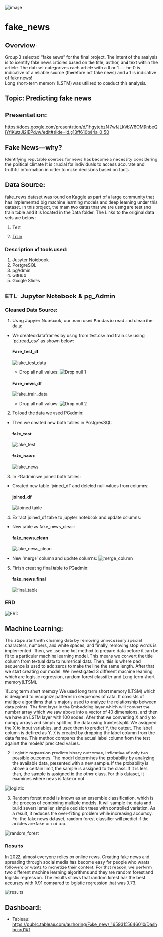 ![image](https://user-images.githubusercontent.com/99698846/178391954-a755f5b3-798b-4f94-adf1-33a98af93948.png)

# fake_news

## Overview:
Group 3 selected “fake news” for the final project. The intent of the analysis is to identify fake news articles based on the title, author, and text within the article. The dataset categorizes each article with a 0 or 1 — the 0 is indicative of a reliable source (therefore not fake news) and a 1 is indicative of fake news!  
Long short-term memory (LSTM) was utilized to conduct this analysis.

## Topic: Predicting fake news

## Presentation:
https://docs.google.com/presentation/d/1HgytebzNI7wfJLkVbW6OMDnbeQiYflKutzJi2lEPdvw/edit#slide=id.g13ff610b84a_0_50

## Fake News—why?
Identifying reputable sources for news has become a necessity considering the political climate It is crucial for individuals to access accurate and truthful information in order to make decisions based on facts

## Data Source:
fake_news dataset was found on Kaggle as part of a large community that has implemented big machine learning models and deep learning under this dataset.
In this project, the main two datas that we are using are test and train table and it is located in the Data folder.
The Links to the original data sets are below:

1) [Test](https://www.kaggle.com/code/duquochuy/fake-news-detection-using-lstm-90-accuracy/data?select=test.csv)

2) [Train](https://www.kaggle.com/code/duquochuy/fake-news-detection-using-lstm-90-accuracy/data?select=train.csv)

### Description of tools used:
1) Jupyter Notebook
2) PostgreSQL
3) pgAdmin
4) GitHub
5) Google Slides

## ETL: Jupyter Notebook & pg_Admin

### Cleaned Data Source:

1. Using Jupyter Notebook, our team used Pandas to read and clean the data:

 - We created dataframes by using from test.csv and train.csv using 'pd.read_csv' as shown below:
   #### Fake_test_df 
   ![fake_test_data](https://github.com/cindyhdz/fake_news/blob/main/Resources/fake_test_data.PNG)

    - Drop all null values: 
      ![Drop null 1](https://github.com/cindyhdz/fake_news/blob/main/Resources/dropna%201.png)

   #### Fake_news_df
   ![fake_train_data](https://github.com/cindyhdz/fake_news/blob/main/Resources/fake_train%20df.png)

    - Drop all null values: 
      ![Drop null 2](https://github.com/cindyhdz/fake_news/blob/main/Resources/dropna%202.png)

2. To load the data we used PGadmin: 
 
 - Then we created new both tables in PostgresSQL: 
   #### fake_test
   ![fake_test](https://github.com/cindyhdz/fake_news/blob/main/Resources/fake_test%20sql.png)

   #### fake_news
   ![fake_news](https://github.com/cindyhdz/fake_news/blob/main/Resources/fake_news%20sql.png)
   
3. In PGadmin we joined both tables: 

 - Created new table 'joined_df' and deleted null values from columns:
   #### joined_df
   ![Joined table](https://github.com/cindyhdz/fake_news/blob/main/Resources/SQL%20Joined%20Table.png)
   
4. Extract joined_df table to jupyter notebook and update columns:
 - New table as fake_news_clean:
   #### fake_news_clean
   ![fake_news_clean](https://github.com/cindyhdz/fake_news/blob/main/Resources/fake_news_clean.png)
  
 - New 'merge' column and update columns:
   ![merge_column](https://github.com/cindyhdz/fake_news/blob/main/Resources/merged%20%26%20update%20columns.png)

5. Finish creating final table to PGadmin: 
   #### fake_news_final
   ![final_table](https://github.com/cindyhdz/fake_news/blob/main/Resources/fake_news_final.png)
   
### ERD 

![ERD](https://github.com/cindyhdz/fake_news/blob/main/Resources/ERD/fake_news%20ERD.png)

 
## Machine Learning:
The steps start with cleaning data by removing unnecessary special characters, numbers, and white spaces, and finally, removing stop words is implemented. Then, we use one hot method to prepare data before it can be fit to a particular machine learning model. This means we convert the title column from textual data to numerical data. Then, this is where pad sequence is used to add zeros to make the line the same length. After that we start creating our model. We investigated 3 different machine learning which are logistic regression, random forest classifier and Long term short memory(LTSM). 

1)Long term short memory
We used long term short memory (LTSM) which is designed to recognize patterns in sequences of data. It consists of multiple algorithms that is majorly used to analyze the relationship between data points. The first layer is the Embedding layer which will convert the number array which we saw above into a vector of 40 dimensions, and then we have an LSTM layer with 100 nodes. After that we converting X and y to numpy arrays and simply splitting the data using traintestsplit. We assigned the X to input variables, and used them to predict Y, the output. The label column is defined as Y. X is created by dropping the label column from the data frame. This method compares the actual label column from the test against the models’ predicted values.

2) Logistic regression predicts binary outcomes, indicative of only two possible outcomes. The model determines the probability by analyzing the available data, presented with a new sample. If the probability is above a certain limit, the sample is assigned to the class. If it is less than, the sample is assigned to the other class. For this dataset, it examines where news is fake or not.  


![logistic](https://github.com/cindyhdz/fake_news/blob/main/Resources/logistic.png)

3) Random forest model is known as an ensemble classification, which is the process of combining multiple models. It will sample the data and build several smaller, simple decision trees with controlled variation. As a result, it reduces the over-fitting problem while increasing accuracy. For the fake news dataset, random forest classifier will predict if the articles are fake or not too.

![random_forest](https://github.com/cindyhdz/fake_news/blob/main/Resources/random_forest.png)
### Results
In 2022, almost everyone relies on online news. Creating fake news and spreading through social media has become easy for people who wants followers or wants to monetize their content. For that reason, we perform two different  machine learning algorithms and they are random forest and logistic regression. The results shows that random forest has the best accuracy with 0.91 compared to logistic regression that was 0.73.

![results](https://github.com/cindyhdz/fake_news/blob/main/Resources/results.png)


## Dashboard:

- Tableau: https://public.tableau.com/authoring/Fake_news_16593155646010/Dashboard1#1



